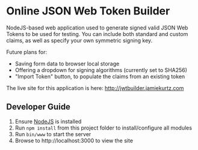 Online JSON Web Token Builder
=============================

NodeJS-based web application used to generate signed valid JSON Web Tokens to be used for testing. You can include both standard and custom claims, as well as specify your own symmetric signing key.

Future plans for:
- Saving form data to browser local storage
- Offering a dropdown for signing algorithms (currently set to SHA256)
- "Import Token" button, to populate the claims from an existing token

The live site for this application is here: http://jwtbuilder.jamiekurtz.com


Developer Guide
---------------

1. Ensure [NodeJS](http://nodejs.org/download/) is installed
1. Run `npm install` from this project folder to install/configure all modules
1. Run `bin/www` to start the server
1. Browse to http://localhost:3000 to view the site




